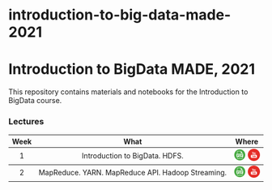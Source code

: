# introduction-to-big-data-made-2021 

# Introduction to BigData MADE, 2021
This repository contains materials and notebooks for the Introduction to BigData course.

### Lectures

<table>
  <thead>
    <tr>
      <th>Week</th>
      <th>What</th>
      <th>Where</th>
    </tr>
  </thead>
  <tbody>
    <!-------------------- WEEK 1 -------------------->
    <tr>
      <td align="center"><a>1</a></td>
      <td align="center">Introduction to BigData. HDFS.</td>
      <td align="center">
        <a href="./lections/01-intro-BigData.pdf"><img src="./icons/pdf.png"/></a>
        <a href="https://youtu.be/6zQia0qVz10"><img src="./icons/youtube.png"/></a>
      </td>
    </tr>
  </tbody>
  <tbody>
    <!-------------------- WEEK 2 -------------------->
    <tr>
      <td align="center"><a>2</a></td>
      <td align="center">MapReduce. YARN. MapReduce API. Hadoop Streaming.</td>
      <td align="center">
        <a href="./lections/02-MapReduce.pdf"><img src="./icons/pdf.png"/></a>
        <a href="https://youtu.be/PcrclBk9EUI"><img src="./icons/youtube.png"/></a>
      </td>
    </tr>
  </tbody>
</table>